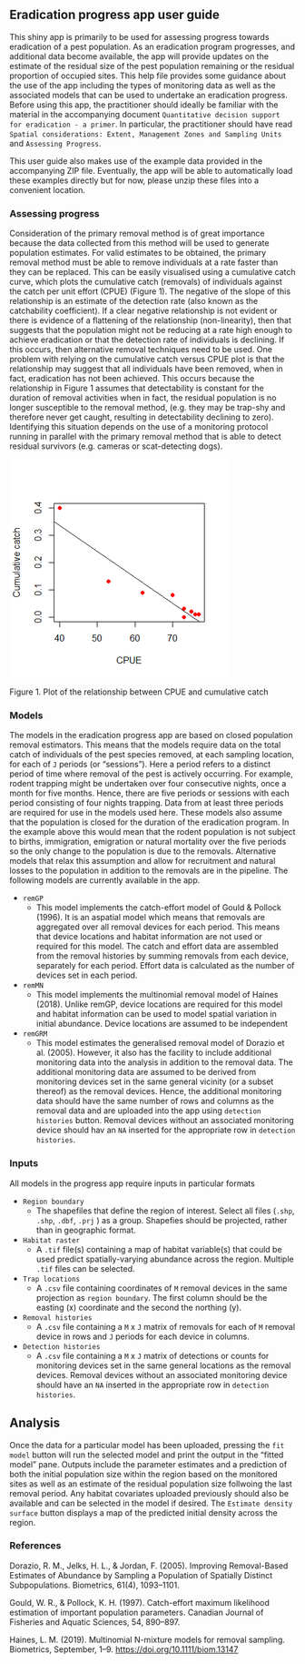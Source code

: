 Eradication progress app user guide
-----------------------------------

This shiny app is primarily to be used for assessing progress towards
eradication of a pest population. As an eradication program progresses,
and additional data become available, the app will provide updates on
the estimate of the residual size of the pest population remaining or
the residual proportion of occupied sites. This help file provides some
guidance about the use of the app including the types of monitoring data
as well as the associated models that can be used to undertake an
eradication progress. Before using this app, the practitioner should
ideally be familiar with the material in the accompanying document
`Quantitative decision support for eradication - a primer`. In
particular, the practitioner should have read
`Spatial considerations: Extent, Management Zones and Sampling Units`
and `Assessing Progress`.

This user guide also makes use of the example data provided in the
accompanying ZIP file. Eventually, the app will be able to automatically
load these examples directly but for now, please unzip these files into
a convenient location.

### Assessing progress

Consideration of the primary removal method is of great importance
because the data collected from this method will be used to generate
population estimates. For valid estimates to be obtained, the primary
removal method must be able to remove individuals at a rate faster than
they can be replaced. This can be easily visualised using a cumulative
catch curve, which plots the cumulative catch (removals) of individuals
against the catch per unit effort (CPUE) (Figure 1). The negative of the
slope of this relationship is an estimate of the detection rate (also
known as the catchability coefficient). If a clear negative relationship
is not evident or there is evidence of a flattening of the relationship
(non-linearity), then that suggests that the population might not be
reducing at a rate high enough to achieve eradication or that the
detection rate of individuals is declining. If this occurs, then
alternative removal techniques need to be used. One problem with relying
on the cumulative catch versus CPUE plot is that the relationship may
suggest that all individuals have been removed, when in fact,
eradication has not been achieved. This occurs because the relationship
in Figure 1 assumes that detectability is constant for the duration of
removal activities when in fact, the residual population is no longer
susceptible to the removal method, (e.g. they may be trap-shy and
therefore never get caught, resulting in detectability declining to
zero). Identifying this situation depends on the use of a monitoring
protocol running in parallel with the primary removal method that is
able to detect residual survivors (e.g. cameras or scat-detecting dogs).

<img src="progress_help_files/figure-markdown_strict/unnamed-chunk-1-1.png" alt="Figure 1. Plot of the relationship between CPUE and cumulative catch"  />
<p class="caption">
Figure 1. Plot of the relationship between CPUE and cumulative catch
</p>

### Models

The models in the eradication progress app are based on closed
population removal estimators. This means that the models require data
on the total catch of individuals of the pest species removed, at each
sampling location, for each of `J` periods (or “sessions”). Here a
period refers to a distinct period of time where removal of the pest is
actively occurring. For example, rodent trapping might be undertaken
over four consecutive nights, once a month for five months. Hence, there
are five periods or sessions with each period consisting of four nights
trapping. Data from at least three periods are required for use in the
models used here. These models also assume that the population is closed
for the duration of the eradication program. In the example above this
would mean that the rodent population is not subject to births,
immigration, emigration or natural mortality over the five periods so
the only change to the population is due to the removals. Alternative
models that relax this assumption and allow for recruitment and natural
losses to the population in addition to the removals are in the
pipeline. The following models are currently available in the app.

-   `remGP`
    -   This model implements the catch-effort model of Gould & Pollock
        (1996). It is an aspatial model which means that removals are
        aggregated over all removal devices for each period. This means
        that device locations and habitat information are not used or
        required for this model. The catch and effort data are assembled
        from the removal histories by summing removals from each device,
        separately for each period. Effort data is calculated as the
        number of devices set in each period.
-   `remMN`
    -   This model implements the multinomial removal model of Haines
        (2018). Unlike remGP, device locations are required for this
        model and habitat information can be used to model spatial
        variation in initial abundance. Device locations are assumed to
        be independent
-   `remGRM`
    -   This model estimates the generalised removal model of Dorazio et
        al. (2005). However, it also has the facility to include
        additional monitoring data into the analysis in addition to the
        removal data. The additional monitoring data are assumed to be
        derived from monitoring devices set in the same general vicinity
        (or a subset thereof) as the removal devices. Hence, the
        additional monitoring data should have the same number of rows
        and columns as the removal data and are uploaded into the app
        using `detection histories` button. Removal devices without an
        associated monitoring device should hav an `NA` inserted for the
        appropriate row in `detection histories`.

### Inputs

All models in the progress app require inputs in particular formats

-   `Region boundary`
    -   The shapefiles that define the region of interest. Select all
        files (`.shp`, `.shp`, `.dbf`, `.prj` ) as a group. Shapefies
        should be projected, rather than in geographic format.
-   `Habitat raster`
    -   A `.tif` file(s) containing a map of habitat variable(s) that
        could be used predict spatially-varying abundance across the
        region. Multiple `.tif` files can be selected.
-   `Trap locations`
    -   A `.csv` file containing coordinates of `M` removal devices in
        the same projection as `region boundary`. The first column
        should be the easting (x) coordinate and the second the northing
        (y).
-   `Removal histories`
    -   A `.csv` file containing a `M` x `J` matrix of removals for each
        of `M` removal device in rows and `J` periods for each device in
        columns.
-   `Detection histories`
    -   A `.csv` file containing a `M` x `J` matrix of detections or
        counts for monitoring devices set in the same general locations
        as the removal devices. Removal devices without an associated
        monitoring device should have an `NA` inserted in the
        appropriate row in `detection histories`.

Analysis
--------

Once the data for a particular model has been uploaded, pressing the
`fit model` button will run the selected model and print the output in
the “fitted model” pane. Outputs include the parameter estimates and a
prediction of both the initial population size within the region based
on the monitored sites as well as an estimate of the residual population
size follwoing the last removal period. Any habitat covariates uploaded
previously should also be available and can be selected in the model if
desired. The `Estimate density surface` button displays a map of the
predicted initial density across the region.

### References

Dorazio, R. M., Jelks, H. L., & Jordan, F. (2005). Improving
Removal-Based Estimates of Abundance by Sampling a Population of
Spatially Distinct Subpopulations. Biometrics, 61(4), 1093–1101.

Gould, W. R., & Pollock, K. H. (1997). Catch-effort maximum likelihood
estimation of important population parameters. Canadian Journal of
Fisheries and Aquatic Sciences, 54, 890–897.

Haines, L. M. (2019). Multinomial N-mixture models for removal sampling.
Biometrics, September, 1–9.
<a href="https://doi.org/10.1111/biom.13147" class="uri">https://doi.org/10.1111/biom.13147</a>
